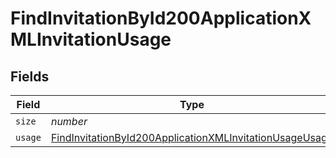 # FindInvitationById200ApplicationXMLInvitationUsage


## Fields

| Field                                                                                                                                         | Type                                                                                                                                          | Required                                                                                                                                      | Description                                                                                                                                   | Example                                                                                                                                       |
| --------------------------------------------------------------------------------------------------------------------------------------------- | --------------------------------------------------------------------------------------------------------------------------------------------- | --------------------------------------------------------------------------------------------------------------------------------------------- | --------------------------------------------------------------------------------------------------------------------------------------------- | --------------------------------------------------------------------------------------------------------------------------------------------- |
| `size`                                                                                                                                        | *number*                                                                                                                                      | :heavy_minus_sign:                                                                                                                            | N/A                                                                                                                                           | 1                                                                                                                                             |
| `usage`                                                                                                                                       | [FindInvitationById200ApplicationXMLInvitationUsageUsage](../../models/operations/findinvitationbyid200applicationxmlinvitationusageusage.md) | :heavy_minus_sign:                                                                                                                            | N/A                                                                                                                                           |                                                                                                                                               |